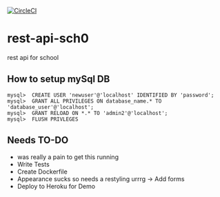 [![CircleCI](https://circleci.com/gh/lona9a/rest-api-sch0.svg?style=shield)](https://circleci.com/gh/lona9a/rest-api-sch0)

# rest-api-sch0

rest api for school


## How to setup mySql DB
    mysql>  CREATE USER 'newuser'@'localhost' IDENTIFIED BY 'password';
    mysql>  GRANT ALL PRIVILEGES ON database_name.* TO 'database_user'@'localhost';
    mysql>  GRANT RELOAD ON *.* TO 'admin2'@'localhost';
    mysql>  FLUSH PRIVLEGES


## Needs TO-DO
   - was really a pain to  get this running
   - Write Tests
   - Create Dockerfile
   - Appearance sucks so needs a restyling urrrg -> Add forms
   - Deploy to Heroku for Demo
